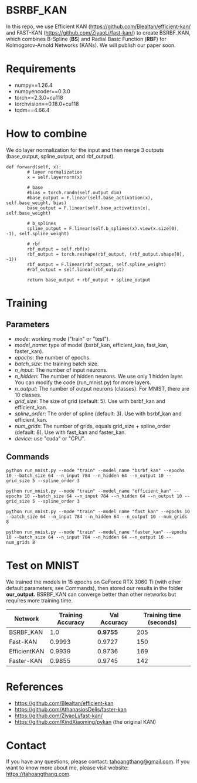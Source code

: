 # BSRBF_KAN

In this repo, we use Efficient KAN (https://github.com/Blealtan/efficient-kan/ and FAST-KAN (https://github.com/ZiyaoLi/fast-kan/) to create BSRBF_KAN, which combines B-Spline (**BS**) and Radial Basic Function (**RBF**) for Kolmogorov-Arnold Networks (KANs). We will publish our paper soon.

# Requirements 
* numpy==1.26.4
* numpyencoder==0.3.0
* torch==2.3.0+cu118
* torchvision==0.18.0+cu118
* tqdm==4.66.4
  
# How to combine
We do layer normalization for the input and then merge 3 outputs (base_output, spline_output, and rbf_output).

```
def forward(self, x):
        # layer normalization
        x = self.layernorm(x)
        
        # base
        #bias = torch.randn(self.output_dim)
        #base_output = F.linear(self.base_activation(x), self.base_weight, bias)
        base_output = F.linear(self.base_activation(x), self.base_weight)
        
        # b_splines
        spline_output = F.linear(self.b_splines(x).view(x.size(0), -1), self.spline_weight)
        
        # rbf
        rbf_output = self.rbf(x)
        rbf_output = torch.reshape(rbf_output, (rbf_output.shape[0], -1))
        rbf_output = F.linear(rbf_output, self.spline_weight)
        #rbf_output = self.linear(rbf_output)

        return base_output + rbf_output + spline_output
```
# Training

## Parameters
* *mode*: working mode ("train" or "test").
* *model_name*: type of model (bsrbf_kan, efficient_kan, fast_kan, faster_kan).
* *epochs*: the number of epochs.
* *batch_size*: the training batch size.
* *n_input*: The number of input neurons.
* *n_hidden*: The number of hidden neurons. We use only 1 hidden layer. You can modify the code (run_mnist.py) for more layers.
* *n_output*: The number of output neurons (classes). For MNIST, there are 10 classes.
* *grid_size*: The size of grid (default: 5). Use with bsrbf_kan and efficient_kan.
* *spline_order*: The order of spline (default: 3). Use with bsrbf_kan and efficient_kan.
* *num_grids*: The number of grids, equals grid_size + spline_order (default: 8). Use with fast_kan and faster_kan.
* *device*: use "cuda" or "CPU".

## Commands
```python run_mnist.py --mode "train" --model_name "bsrbf_kan" --epochs 10 --batch_size 64 --n_input 784 --n_hidden 64 --n_output 10 --grid_size 5 --spline_order 3```

```python run_mnist.py --mode "train" --model_name "efficient_kan" --epochs 10 --batch_size 64 --n_input 784 --n_hidden 64 --n_output 10 --grid_size 5 --spline_order 3```

```python run_mnist.py --mode "train" --model_name "fast_kan" --epochs 10 --batch_size 64 --n_input 784 --n_hidden 64 --n_output 10 --num_grids 8```

```python run_mnist.py --mode "train" --model_name "faster_kan" --epochs 10 --batch_size 64 --n_input 784 --n_hidden 64 --n_output 10 --num_grids 8```

# Test on MNIST
We trained the models in 15 epochs on GeForce RTX 3060 Ti (with other default parameters; see Commands), then stored our results in the folder **our_output.** BSRBF_KAN can converge better than other networks but requires more training time.

| Network  | Training Accuracy | Val Accuracy | Training time (seconds) |
| ------------- | ------------- |  ------------- | ------------- |
| BSRBF_KAN | 1.0 | **0.9755** | 205 |
| Fast-KAN | 0.9993 | 0.9727 | 150 |
| EfficientKAN | 0.9939 | 0.9736 | 169 |
| Faster-KAN | 0.9855 | 0.9745 | 142 |

# References
* https://github.com/Blealtan/efficient-kan
* https://github.com/AthanasiosDelis/faster-kan
* https://github.com/ZiyaoLi/fast-kan/
* https://github.com/KindXiaoming/pykan (the original KAN)

# Contact
If you have any questions, please contact: tahoangthang@gmail.com. If you want to know more about me, please visit website: https://tahoangthang.com.
